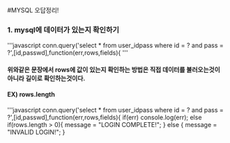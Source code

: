 #MYSQL 오답정리!
### 1. mysql에 데이터가 있는지 확인하기
'''javascript
conn.query('select * from user_idpass where id = ? and pass = ?',[id,passwd],function(err,rows,fields){
'''
#### 위와같은 문장에서 rows에 값이 있는지 확인하는 방법은 직접 데이터를 불러오는것이 아니라 길이로 확인하는것이다.
#### EX) rows.length
'''javascript
conn.query('select * from user_idpass where id = ? and pass = ?',[id,passwd],function(err,rows,fields){
	if(err) console.log(err);
	else if(rows.length > 0){
		message = "LOGIN COMPLETE!";
	}
	else {
		message = "INVALID LOGIN!";
	}
